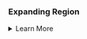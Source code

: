 ### Expanding Region

<details><p>
<summary>Learn More</summary>

```
Keep internal markdown 1 line away from HTML or it will render as plain text.
```

</p></details>
